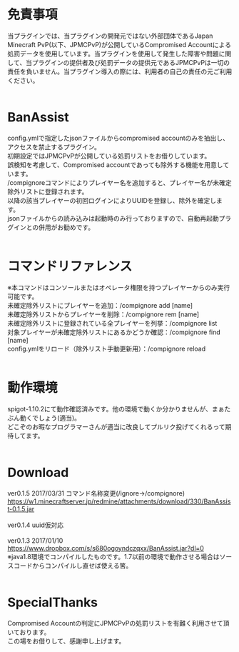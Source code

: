 # 免責事項
当プラグインでは、当プラグインの開発元ではない外部団体であるJapan Minecraft PvP(以下、JPMCPvP)が公開しているCompromised Accountによる処罰データを使用しています。当プラグインを使用して発生した障害や問題に関して、当プラグインの提供者及び処罰データの提供元であるJPMCPvPは一切の責任を負いません。当プラグイン導入の際には、利用者の自己の責任の元ご利用ください。<br>
<br>
# BanAssist
config.ymlで指定したjsonファイルからcompromised accountのみを抽出し、アクセスを禁止するプラグイン。<br>
初期設定ではJPMCPvPが公開している処罰リストをお借りしています。<br>
誤検知を考慮して、Compromised accountであっても除外する機能を用意しています。<br>
/compignoreコマンドによりプレイヤー名を追加すると、プレイヤー名が未確定除外リストに登録されます。<br>
以降の該当プレイヤーの初回ログインによりUUIDを登録し、除外を確定します。<br>
jsonファイルからの読み込みは起動時のみ行っておりますので、自動再起動プラグインとの併用がお勧めです。<br>
<br>
# コマンドリファレンス
※本コマンドはコンソールまたはオペレータ権限を持つプレイヤーからのみ実行可能です。<br>
未確定除外リストにプレイヤーを追加：/compignore add [name]<br>
未確定除外リストからプレイヤーを削除：/compignore rem [name]<br>
未確定除外リストに登録されている全プレイヤーを列挙：/compignore list<br>
対象プレイヤーが未確定除外リストにあるかどうか確認：/compignore find [name]<br>
config.ymlをリロード（除外リスト手動更新用）：/compignore reload<br>
<br>
# 動作環境
spigot-1.10.2にて動作確認済みです。他の環境で動くか分かりませんが、まぁたぶん動くでしょう(適当)。<br>
どこぞのお暇なプログラマーさんが適当に改良してプルリク投げてくれるって期待してます。<br>
<br>
# Download
ver0.1.5 2017/03/31 コマンド名称変更(/ignore→/compignore)<br>
https://w1.minecraftserver.jp/redmine/attachments/download/330/BanAssist-0.1.5.jar<br>
<br>
ver0.1.4 uuid仮対応<br>
<br>
ver0.1.3 2017/01/10<br>
https://www.dropbox.com/s/s680ogoyndczqxx/BanAssist.jar?dl=0<br>
※java1.8環境でコンパイルしたものです。1.7以前の環境で動作させる場合はソースコードからコンパイルし直せば使える筈。<br>
<br>
# SpecialThanks
Compromised Accountの判定にJPMCPvPの処罰リストを有難く利用させて頂いております。<br>
この場をお借りして、感謝申し上げます。
